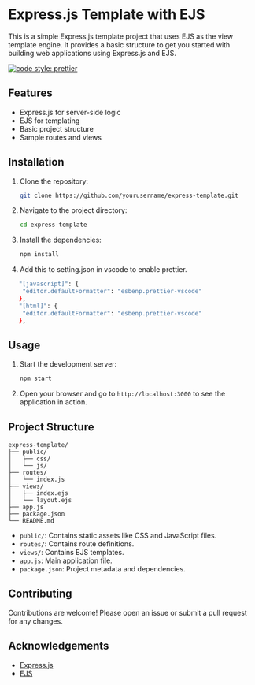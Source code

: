 # Express.js Template with EJS

This is a simple Express.js template project that uses EJS as the view template engine. It provides a basic structure to get you started with building web applications using Express.js and EJS.

[![code style: prettier](https://img.shields.io/badge/code_style-prettier-ff69b4.svg?style=flat-square)](https://github.com/prettier/prettier)

## Features

- Express.js for server-side logic
- EJS for templating
- Basic project structure
- Sample routes and views

## Installation

1. Clone the repository:
   ```bash
   git clone https://github.com/yourusername/express-template.git
   ```
2. Navigate to the project directory:
   ```bash
   cd express-template
   ```
3. Install the dependencies:

   ```bash
   npm install
   ```

4. Add this to setting.json in vscode to enable prettier.

```bash
   "[javascript]": {
   	"editor.defaultFormatter": "esbenp.prettier-vscode"
   },
   "[html]": {
   	"editor.defaultFormatter": "esbenp.prettier-vscode"
   },
```

## Usage

1. Start the development server:
   ```bash
   npm start
   ```
2. Open your browser and go to `http://localhost:3000` to see the application in action.

## Project Structure

```
express-template/
├── public/
│   ├── css/
│   └── js/
├── routes/
│   └── index.js
├── views/
│   ├── index.ejs
│   └── layout.ejs
├── app.js
├── package.json
└── README.md
```

- `public/`: Contains static assets like CSS and JavaScript files.
- `routes/`: Contains route definitions.
- `views/`: Contains EJS templates.
- `app.js`: Main application file.
- `package.json`: Project metadata and dependencies.

## Contributing

Contributions are welcome! Please open an issue or submit a pull request for any changes.

## Acknowledgements

- [Express.js](https://expressjs.com/)
- [EJS](https://ejs.co/)
